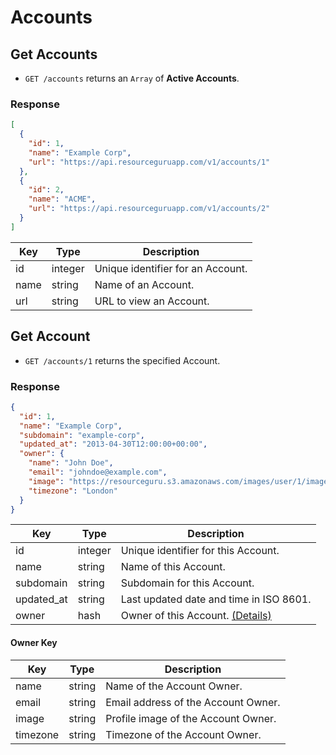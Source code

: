 # Accounts

## Get Accounts

* `GET /accounts` returns an `Array` of **Active Accounts**.

### Response

```json
[
  {
    "id": 1,
    "name": "Example Corp",
    "url": "https://api.resourceguruapp.com/v1/accounts/1"
  },
  {
    "id": 2,
    "name": "ACME",
    "url": "https://api.resourceguruapp.com/v1/accounts/2"
  }
]
```

Key | Type | Description
--- | --- | ---
id | integer | Unique identifier for an Account.
name | string | Name of an Account.
url | string | URL to view an Account.

## Get Account

* `GET /accounts/1` returns the specified Account.

### Response

```json
{
  "id": 1,
  "name": "Example Corp",
  "subdomain": "example-corp",
  "updated_at": "2013-04-30T12:00:00+00:00",
  "owner": {
    "name": "John Doe",
    "email": "johndoe@example.com",
    "image": "https://resourceguru.s3.amazonaws.com/images/user/1/image/card_69cb-7f96ae8b2e17.png",
    "timezone": "London"
  }
}
```

Key | Type | Description
--- | --- | ---
id | integer | Unique identifier for this Account.
name | string | Name of this Account.
subdomain | string | Subdomain for this Account.
updated_at | string | Last updated date and time in ISO 8601.
owner | hash | Owner of this Account. [(Details)](#owner-key)

#### Owner Key

Key | Type | Description
--- | --- | ---
name | string | Name of the Account Owner.
email | string | Email address of the Account Owner.
image | string | Profile image of the Account Owner.
timezone | string | Timezone of the Account Owner.

